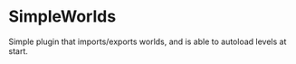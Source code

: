 SimpleWorlds
============

Simple plugin that imports/exports worlds, and is able to autoload levels at start.
